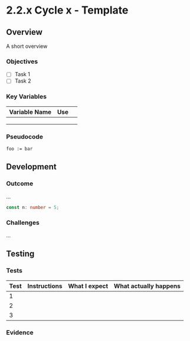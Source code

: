 # 2.2.x Cycle x - Template

## Overview

A short overview

### Objectives

* [ ] Task 1
* [ ] Task 2

### Key Variables

| Variable Name | Use |   |
| ------------- | --- | - |
|               |     |   |
|               |     |   |
|               |     |   |

### Pseudocode

```
foo := bar
```

## Development

### Outcome

...

```typescript
const n: number = 5;
```

### Challenges

...

## Testing

### Tests

| Test | Instructions | What I expect | What actually happens |
| ---- | ------------ | ------------- | --------------------- |
| 1    |              |               |                       |
| 2    |              |               |                       |
| 3    |              |               |                       |

### Evidence
